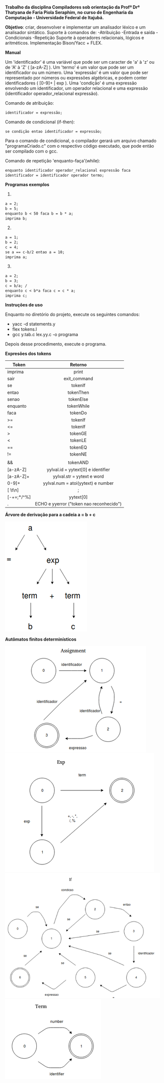 **Trabalho da disciplina Compiladores sob orientação da Profª Drª Thatyana de Faria Piola Seraphim, no curso de Engenharia da Computação - Universidade Federal de Itajubá.**

**Objetivo**: criar, desenvolver e implementar um analisador léxico e um analisador sintático.
Suporte à comandos de:
    -Atribuição
    -Entrada e saída
    -Condicionais
    -Repetição
Suporte à operadores relacionais, lógicos e aritméticos.
Implementação Bison/Yacc + FLEX.


**Manual**


Um 'identificador' é uma variável que pode ser um caracter de 'a' à 'z' ou de 'A' à 'Z' ( [a-zA-Z] ).
Um 'termo' é um valor que pode ser um identificador ou um número.
Uma 'expressão' é um valor que pode ser representado por números ou expressões algébricas, e podem conter identificadores ( [0-9]+ | exp ). 
Uma 'condição' é uma expressão envolvendo um identificador, um operador relacional e uma expressão (identificador operador_relacional expressão).

Comando de atribuição:

    identificador = expressão;

Comando de condicional (if-then):

    se condição entao identificador = expressão;

Para o comando de condicional, o compilador gerará um arquivo chamado "programaCriado.c" com o respectivo código executado, que pode então ser compilado com o gcc.

Comando de repetição 'enquanto-faça'(while):
    
    enquanto identificador operador_relacional expressão faca identificador = identificador operador termo;

    
**Programas exemplos**

1)

    a = 2; 
    b = 5; 
    enquanto b < 50 faca b = b * a; 
    imprima b;
    
2)

    a = 1; 
    b = 2; 
    c = 4; 
    se a == c-b/2 entao a = 10; 
    imprima a; 
    
3)

    a = 2; 
    b = 3; 
    c = b/a; /
    enquanto c < b*a faca c = c * a; 
    imprima c; 

    
**Instruções de uso**

Enquanto no diretório do projeto, execute os seguintes comandos:

- yacc -d statements.y
- flex tokens.l
- gcc y.tab.c lex.yy.c -o programa

Depois desse procedimento, execute o programa.

**Expresões dos tokens**


| Token        | Retorno           |
| ------------- |:-------------:|
| imprima      | print |
| sair      | exit_command      |
| se | tokenIf      |
| entao | tokenThen      |
| senao | tokenElse      |
| enquanto | tokenWhile      |
| faca | tokenDo      |
| >= | tokenIf      |
| <= | tokenIf      |
| > | tokenGE      |
| < | tokenLE      |
| == | tokenEQ      |
| != | tokenNE      |
| || | tokenOR      |
| && | tokenAND      |
| [a-zA-Z] | yylval.id = yytext[0] e identifier      |
| [a-zA-Z]+ | yylval.str = yytext e word      |
| 0-9]+  | yylval.num = atoi(yytext) e number     |
| [ \t\n]  | ;     |
| [-+=;*/^%]  | yytext[0]     |
| .  | ECHO e yyerror ("token nao reconhecido")     |


**Árvore de derivação para a cadeia a = b + c**

![arvore_derivacao](arvore_derivacao.png)


**Autômatos finitos determinísticos**

![arvore_derivacao](assignment.png)
![exp](exp.png)
![if](if.png)
![term](term.png)
